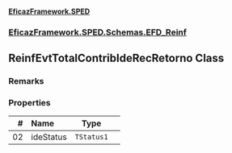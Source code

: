 #### [EficazFramework.SPED](EficazFrameworkSPED.md 'EficazFramework SPED')
### [EficazFramework.SPED.Schemas.EFD_Reinf](EficazFramework.SPED.Schemas.EFD_Reinf.md 'EficazFramework.SPED.Schemas.EFD_Reinf')

## ReinfEvtTotalContribIdeRecRetorno Class

### Remarks
### Properties

| # | Name | Type | |
| ---: | :--- | :---: | :--- |
| 02 | ideStatus | `TStatus1` |  |
